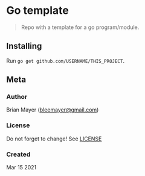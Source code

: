 # Go template

> Repo with a template for a go program/module.


## Installing

Run `go get github.com/USERNAME/THIS_PROJECT`.


## Meta


### Author

Brian Mayer ([bleemayer@gmail.com](mailto:bleemayer@gmail.com))


### License

Do not forget to change! See [LICENSE](LICENSE)


### Created

Mar 15 2021
